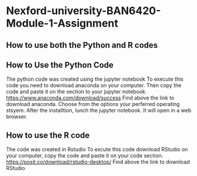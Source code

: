 # Nexford-university-BAN6420-Module-1-Assignment

## How to use both the Python and R codes 
## How to Use the Python Code
The python code was created using the jupyter notebook 
To execute this code you need to download anaconda on your computer. 
Then copy the code and paste it on the section to your jupyter notebook.
https://www.anaconda.com/download/success
Find above the link to download anaconda. Choose from the options your perferred operating stsyem.
After the installtion, lunch the jupyter notebook.
It will open in a web browser.

## How to use the R code
The code was created in Rstudio
To excute this code download RStudio on your computer, copy the code and paste it on your code section.
https://posit.co/download/rstudio-desktop/
Find above the link to download RStudio
